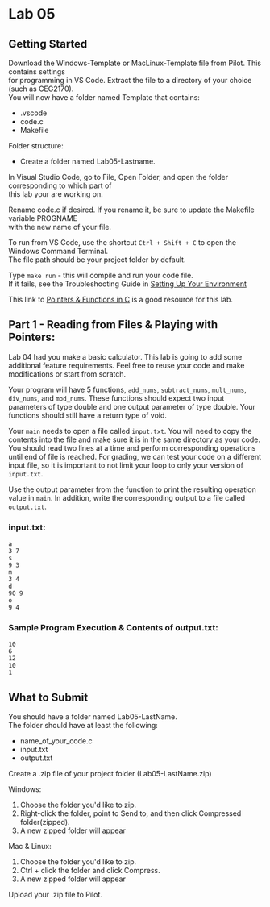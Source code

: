 # Lab 05

## Getting Started

Download the Windows-Template or MacLinux-Template file from Pilot.  This contains settings  
for programming in VS Code.  Extract the file to a directory of your choice (such as CEG2170).  
You will now have a folder named Template that contains:
* .vscode
* code.c
* Makefile

Folder structure:
* Create a folder named Lab05-Lastname.  

In Visual Studio Code, go to File, Open Folder, and open the folder corresponding to which part of  
this lab your are working on.

Rename code.c if desired.  If you rename it, be sure to update the Makefile variable PROGNAME  
with the new name of your file.

To run from VS Code, use the shortcut `Ctrl + Shift + C` to open the Windows Command Terminal.  
The file path should be your project folder by default.

Type `make run` - this will compile and run your code file.  
If it fails, see the Troubleshooting Guide in [Setting Up Your Environment](https://github.com/pattonsgirl/Spring2020-CEG2170)

This link to [Pointers & Functions in C](https://www.guru99.com/c-function-pointers.html) is a good resource for this lab.

## Part 1 - Reading from Files & Playing with Pointers:
Lab 04 had you make a basic calculator.  This lab is going to add some additional feature requirements.  Feel free to reuse your code and make modifications or start from scratch.  

Your program will have 5 functions, `add_nums`, `subtract_nums`, `mult_nums`, `div_nums`, and `mod_nums`.  These functions should expect two input parameters of type double and one output parameter of type double.  Your functions should still have a return type of void.

Your `main` needs to open a file called `input.txt`.  You will need to copy the contents into the file and make sure it is in the same directory as your code.  You should read two lines at a time and perform corresponding operations until end of file is reached.  For grading, we can test your code on a different input file, so it is important to not limit your loop to only your version of `input.txt`.

Use the output parameter from the function to print the resulting operation value in `main`.  In addition, write the corresponding output to a file called `output.txt`.

### input.txt:
```
a
3 7
s
9 3
m
3 4
d
90 9
o
9 4 
```

### Sample Program Execution & Contents of output.txt:
```
10
6
12
10
1
```

## What to Submit
You should have a folder named Lab05-LastName.  
The folder should have at least the following:
* name_of_your_code.c  
* input.txt
* output.txt

Create a .zip file of your project folder (Lab05-LastName.zip)

Windows:
1. Choose the folder you'd like to zip.
2. Right-click the folder, point to Send to, and then click Compressed folder(zipped). 
3. A new zipped folder will appear 
 
Mac & Linux:
1. Choose the folder you'd like to zip.
2. Ctrl + click the folder and click Compress. 
3. A new zipped folder will appear 

Upload your .zip file to Pilot.